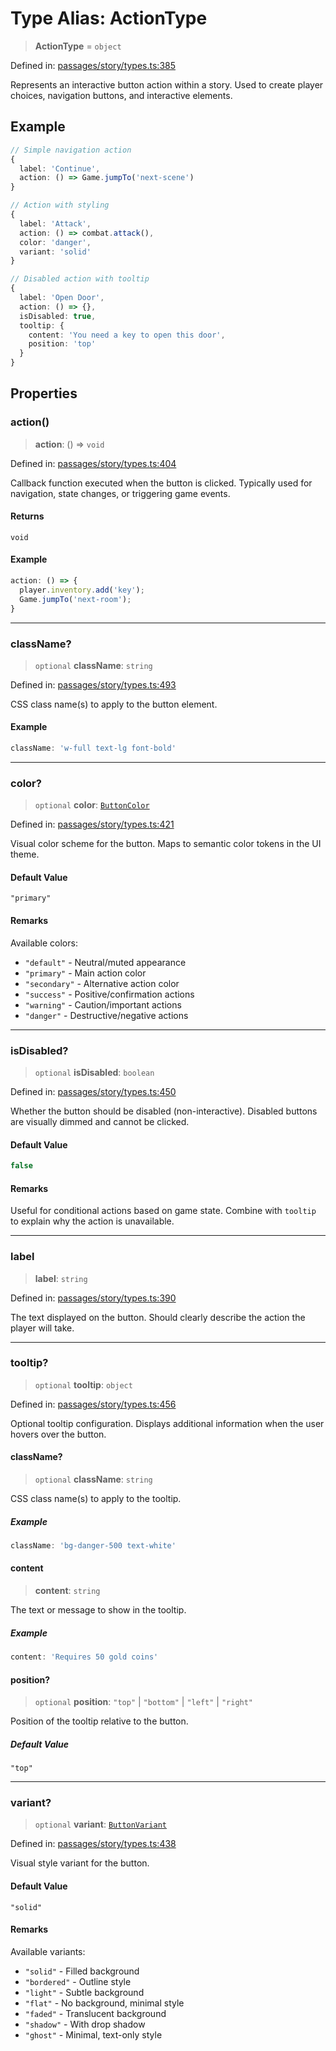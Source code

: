 # Type Alias: ActionType

> **ActionType** = `object`

Defined in: [passages/story/types.ts:385](https://github.com/laruss/react-text-game/blob/7602514695c2b4f79da2fb62137ed33ba5572ba4/packages/core/src/passages/story/types.ts#L385)

Represents an interactive button action within a story.
Used to create player choices, navigation buttons, and interactive elements.

## Example

```typescript
// Simple navigation action
{
  label: 'Continue',
  action: () => Game.jumpTo('next-scene')
}

// Action with styling
{
  label: 'Attack',
  action: () => combat.attack(),
  color: 'danger',
  variant: 'solid'
}

// Disabled action with tooltip
{
  label: 'Open Door',
  action: () => {},
  isDisabled: true,
  tooltip: {
    content: 'You need a key to open this door',
    position: 'top'
  }
}
```

## Properties

### action()

> **action**: () => `void`

Defined in: [passages/story/types.ts:404](https://github.com/laruss/react-text-game/blob/7602514695c2b4f79da2fb62137ed33ba5572ba4/packages/core/src/passages/story/types.ts#L404)

Callback function executed when the button is clicked.
Typically used for navigation, state changes, or triggering game events.

#### Returns

`void`

#### Example

```typescript
action: () => {
  player.inventory.add('key');
  Game.jumpTo('next-room');
}
```

***

### className?

> `optional` **className**: `string`

Defined in: [passages/story/types.ts:493](https://github.com/laruss/react-text-game/blob/7602514695c2b4f79da2fb62137ed33ba5572ba4/packages/core/src/passages/story/types.ts#L493)

CSS class name(s) to apply to the button element.

#### Example

```typescript
className: 'w-full text-lg font-bold'
```

***

### color?

> `optional` **color**: [`ButtonColor`](ButtonColor.md)

Defined in: [passages/story/types.ts:421](https://github.com/laruss/react-text-game/blob/7602514695c2b4f79da2fb62137ed33ba5572ba4/packages/core/src/passages/story/types.ts#L421)

Visual color scheme for the button.
Maps to semantic color tokens in the UI theme.

#### Default Value

`"primary"`

#### Remarks

Available colors:
- `"default"` - Neutral/muted appearance
- `"primary"` - Main action color
- `"secondary"` - Alternative action color
- `"success"` - Positive/confirmation actions
- `"warning"` - Caution/important actions
- `"danger"` - Destructive/negative actions

***

### isDisabled?

> `optional` **isDisabled**: `boolean`

Defined in: [passages/story/types.ts:450](https://github.com/laruss/react-text-game/blob/7602514695c2b4f79da2fb62137ed33ba5572ba4/packages/core/src/passages/story/types.ts#L450)

Whether the button should be disabled (non-interactive).
Disabled buttons are visually dimmed and cannot be clicked.

#### Default Value

```ts
false
```

#### Remarks

Useful for conditional actions based on game state.
Combine with `tooltip` to explain why the action is unavailable.

***

### label

> **label**: `string`

Defined in: [passages/story/types.ts:390](https://github.com/laruss/react-text-game/blob/7602514695c2b4f79da2fb62137ed33ba5572ba4/packages/core/src/passages/story/types.ts#L390)

The text displayed on the button.
Should clearly describe the action the player will take.

***

### tooltip?

> `optional` **tooltip**: `object`

Defined in: [passages/story/types.ts:456](https://github.com/laruss/react-text-game/blob/7602514695c2b4f79da2fb62137ed33ba5572ba4/packages/core/src/passages/story/types.ts#L456)

Optional tooltip configuration.
Displays additional information when the user hovers over the button.

#### className?

> `optional` **className**: `string`

CSS class name(s) to apply to the tooltip.

##### Example

```typescript
className: 'bg-danger-500 text-white'
```

#### content

> **content**: `string`

The text or message to show in the tooltip.

##### Example

```typescript
content: 'Requires 50 gold coins'
```

#### position?

> `optional` **position**: `"top"` \| `"bottom"` \| `"left"` \| `"right"`

Position of the tooltip relative to the button.

##### Default Value

`"top"`

***

### variant?

> `optional` **variant**: [`ButtonVariant`](ButtonVariant.md)

Defined in: [passages/story/types.ts:438](https://github.com/laruss/react-text-game/blob/7602514695c2b4f79da2fb62137ed33ba5572ba4/packages/core/src/passages/story/types.ts#L438)

Visual style variant for the button.

#### Default Value

`"solid"`

#### Remarks

Available variants:
- `"solid"` - Filled background
- `"bordered"` - Outline style
- `"light"` - Subtle background
- `"flat"` - No background, minimal style
- `"faded"` - Translucent background
- `"shadow"` - With drop shadow
- `"ghost"` - Minimal, text-only style
